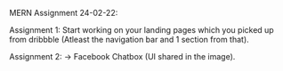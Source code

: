 MERN Assignment 24-02-22:

Assignment 1: Start working on your landing pages which you picked up from dribbble (Atleast the navigation bar and 1 section from that).

Assignment 2: -> Facebook Chatbox (UI shared in the image).